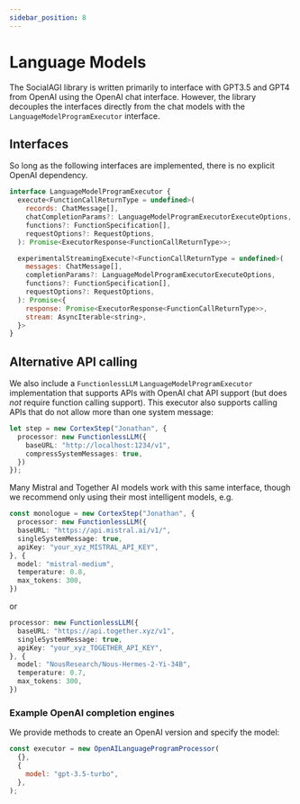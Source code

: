 ```yaml
---
sidebar_position: 8
---
```


# Language Models

The SocialAGI library is written primarily to interface with GPT3.5 and GPT4 from OpenAI using the OpenAI chat interface. However, the library decouples the interfaces directly from the chat models with the `LanguageModelProgramExecutor` interface.

## Interfaces

So long as the following interfaces are implemented, there is no explicit OpenAI dependency.

```javascript
interface LanguageModelProgramExecutor {
  execute<FunctionCallReturnType = undefined>(
    records: ChatMessage[],
    chatCompletionParams?: LanguageModelProgramExecutorExecuteOptions,
    functions?: FunctionSpecification[],
    requestOptions?: RequestOptions,
  ): Promise<ExecutorResponse<FunctionCallReturnType>>;

  experimentalStreamingExecute?<FunctionCallReturnType = undefined>(
    messages: ChatMessage[],
    completionParams?: LanguageModelProgramExecutorExecuteOptions,
    functions?: FunctionSpecification[],
    requestOptions?: RequestOptions,
  ): Promise<{
    response: Promise<ExecutorResponse<FunctionCallReturnType>>,
    stream: AsyncIterable<string>,
  }>
}
```

## Alternative API calling

We also include a `FunctionlessLLM` `LanguageModelProgramExecutor` implementation that supports APIs with OpenAI chat API support (but does *not* require function calling support). This executor also supports calling APIs that do not allow more than one system message:

```typescript
let step = new CortexStep("Jonathan", {
  processor: new FunctionlessLLM({
    baseURL: "http://localhost:1234/v1",
    compressSystemMessages: true,
  })
});
```

Many Mistral and Together AI models work with this same interface, though we recommend only using their most intelligent models, e.g.
```typescript
const monologue = new CortexStep("Jonathan", {
  processor: new FunctionlessLLM({
  baseURL: "https://api.mistral.ai/v1/",
  singleSystemMessage: true,
  apiKey: "your_xyz_MISTRAL_API_KEY",
}, {
  model: "mistral-medium",
  temperature: 0.8,
  max_tokens: 300,
})
```
or
```typescript
processor: new FunctionlessLLM({
  baseURL: "https://api.together.xyz/v1",
  singleSystemMessage: true,
  apiKey: "your_xyz_TOGETHER_API_KEY",
}, {
  model: "NousResearch/Nous-Hermes-2-Yi-34B",
  temperature: 0.7,
  max_tokens: 300,
})
```

### Example OpenAI completion engines

We provide methods to create an OpenAI version and specify the model:

```javascript
const executor = new OpenAILanguageProgramProcessor(
  {},
  {
    model: "gpt-3.5-turbo",
  },
);
```
